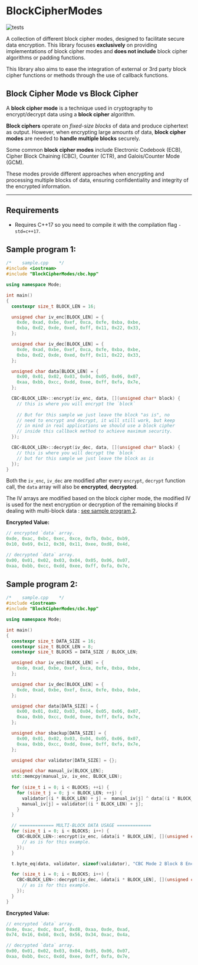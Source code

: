 # BlockCipherModes

![tests](https://github.com/mrdcvlsc/BlockCipherModes/actions/workflows/tests.yml/badge.svg)

A collection of different block cipher modes, designed to facilitate secure data encryption. This library focuses **exclusively** on providing implementations of block cipher modes and **does not include** block cipher algorithms or padding functions.

This library also aims to ease the integration of external or 3rd party block cipher functions or methods through the use of callback functions.

## **Block Cipher Mode vs Block Cipher**

A **block cipher mode** is a technique used in cryptography to encrypt/decrypt data using a **block cipher** algorithm.

**Block ciphers** operate on _fixed-size blocks_ of data and produce ciphertext as output. However, when encrypting large amounts of data, **block cipher modes** are needed to **handle multiple blocks** securely.

Some common **block cipher modes** include Electronic Codebook (ECB), Cipher Block Chaining (CBC), Counter (CTR), and Galois/Counter Mode (GCM).

These modes provide different approaches when encrypting and processing multiple blocks of data, ensuring confidentiality and integrity of the encrypted information.

-----------

## **Requirements**

- Requires C++17 so you need to compile it with the compilation flag `-std=c++17`.

## **Sample program 1:**

```c++
/*    sample.cpp    */
#include <iostream>
#include "BlockCipherModes/cbc.hpp"

using namespace Mode;

int main()
{
  constexpr size_t BLOCK_LEN = 16;

  unsigned char iv_enc[BLOCK_LEN] = {
    0xde, 0xad, 0xbe, 0xef, 0xca, 0xfe, 0xba, 0xbe,
    0xba, 0xd2, 0xde, 0xed, 0xff, 0x11, 0x22, 0x33,
  };

  unsigned char iv_dec[BLOCK_LEN] = {
    0xde, 0xad, 0xbe, 0xef, 0xca, 0xfe, 0xba, 0xbe,
    0xba, 0xd2, 0xde, 0xed, 0xff, 0x11, 0x22, 0x33,
  };

  unsigned char data[BLOCK_LEN] = {
    0x00, 0x01, 0x02, 0x03, 0x04, 0x05, 0x06, 0x07,
    0xaa, 0xbb, 0xcc, 0xdd, 0xee, 0xff, 0xfa, 0x7e, 
  };

  CBC<BLOCK_LEN>::encrypt(iv_enc, data, [](unsigned char* block) {
    // this is where you will encrypt the `block`
    
    // But for this sample we just leave the block "as is", no
    // need to encrypt and decrypt, it will still work, but keep
    // in mind in real applications we should use a block cipher
    // inside this callback method to achieve maximum security.
  });

  CBC<BLOCK_LEN>::decrypt(iv_dec, data, [](unsigned char* block) {
    // this is where you will decrypt the `block`
    // but for this sample we just leave the block as is
  });
}
```

Both the `iv_enc`, `iv_dec` are modified
after every `encrypt`, `decrypt` function call,
the `data` array will also be **encrypted**, **decrypted**.

The IV arrays are modified based on the block cipher mode,
the modified IV is used for the next encryption or decryption
of the remaining blocks if dealing with multi-block data :
[see sample program 2](#sample-program-2).

**Encrypted Value:**

```c++
// encrypted `data` array.
0xde, 0xac, 0xbc, 0xec, 0xce, 0xfb, 0xbc, 0xb9,
0x10, 0x69, 0x12, 0x30, 0x11, 0xee, 0xd8, 0x4d, 

// decrypted `data` array.
0x00, 0x01, 0x02, 0x03, 0x04, 0x05, 0x06, 0x07,
0xaa, 0xbb, 0xcc, 0xdd, 0xee, 0xff, 0xfa, 0x7e, 
```

## **Sample program 2:**

```c++
/*    sample.cpp    */
#include <iostream>
#include "BlockCipherModes/cbc.hpp"

using namespace Mode;

int main()
{
  constexpr size_t DATA_SIZE = 16;
  constexpr size_t BLOCK_LEN = 8;
  constexpr size_t BLOCKS = DATA_SIZE / BLOCK_LEN;

  unsigned char iv_enc[BLOCK_LEN] = {
    0xde, 0xad, 0xbe, 0xef, 0xca, 0xfe, 0xba, 0xbe,
  };

  unsigned char iv_dec[BLOCK_LEN] = {
    0xde, 0xad, 0xbe, 0xef, 0xca, 0xfe, 0xba, 0xbe,
  };

  unsigned char data[DATA_SIZE] = {
    0x00, 0x01, 0x02, 0x03, 0x04, 0x05, 0x06, 0x07,
    0xaa, 0xbb, 0xcc, 0xdd, 0xee, 0xff, 0xfa, 0x7e,
  };

  unsigned char sbackup[DATA_SIZE] = {
    0x00, 0x01, 0x02, 0x03, 0x04, 0x05, 0x06, 0x07,
    0xaa, 0xbb, 0xcc, 0xdd, 0xee, 0xff, 0xfa, 0x7e,
  };

  unsigned char validator[DATA_SIZE] = {};

  unsigned char manual_iv[BLOCK_LEN];
  std::memcpy(manual_iv, iv_enc, BLOCK_LEN);
  
  for (size_t i = 0; i < BLOCKS; ++i) {
    for (size_t j = 0; j < BLOCK_LEN; ++j) {
      validator[(i * BLOCK_LEN) + j] =  manual_iv[j] ^ data[(i * BLOCK_LEN) + j];
      manual_iv[j] = validator[(i * BLOCK_LEN) + j];
    }
  }

  // ============= MULTI-BLOCK DATA USAGE =============
  for (size_t i = 0; i < BLOCKS; i++) {
    CBC<BLOCK_LEN>::encrypt(iv_enc, &data[i * BLOCK_LEN], [](unsigned char* block) {
      // as is for this example.
    });
  }

  t.byte_eq(data, validator, sizeof(validator), "CBC Mode 2 Block 8 Encrypt");

  for (size_t i = 0; i < BLOCKS; i++) {
    CBC<BLOCK_LEN>::decrypt(iv_dec, &data[i * BLOCK_LEN], [](unsigned char* block) {
      // as is for this example.
    });
  }
}
```

**Encrypted Value:**

```c++
// encrypted `data` array.
0xde, 0xac, 0xdc, 0xaf, 0xd8, 0xaa, 0xde, 0xad,
0x74, 0x16, 0xb8, 0xcb, 0x56, 0x34, 0xac, 0x4a, 

// decrypted `data` array.
0x00, 0x01, 0x02, 0x03, 0x04, 0x05, 0x06, 0x07,
0xaa, 0xbb, 0xcc, 0xdd, 0xee, 0xff, 0xfa, 0x7e, 
```